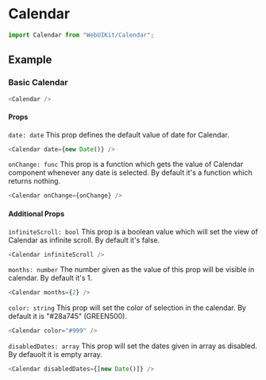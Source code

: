 # Calendar

```js
import Calendar from "WebUIKit/Calendar";
```

<!-- STORY -->

<!-- PROPS -->

## Example

### Basic Calendar

```js
<Calendar />
```

#### Props

`date: date` This prop defines the default value of date for Calendar.

```js
<Calendar date={new Date()} />
```

`onChange: func` This prop is a function which gets the value of Calendar component whenever any date is selected. By default it's a function which returns nothing.

```js
<Calendar onChange={onChange} />
```

#### Additional Props

`infiniteScroll: bool` This prop is a boolean value which will set the view of Calendar as infinite scroll. By default it's false.

```js
<Calendar infiniteScroll />
```

`months: number` The number given as the value of this prop will be visible in calendar. By default it's 1.

```js
<Calendar months={2} />
```

`color: string` This prop will set the color of selection in the calendar. By default it is "#28a745" (GREEN500).

```js
<Calendar color="#999" />
```

`disabledDates: array` This prop will set the dates given in array as disabled. By defauolt it is empty array.

```js
<Calendar disabledDates={[new Date()]} />
```
